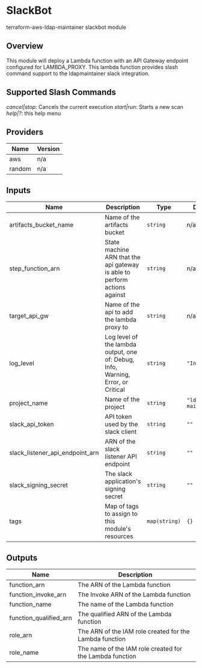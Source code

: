 # SlackBot

terraform-aws-ldap-maintainer slackbot module

## Overview

This module will deploy a Lambda function with an API Gateway endpoint configured for LAMBDA_PROXY. This lambda function provides slash command support to the ldapmaintainer slack integration.

## Supported Slash Commands

*cancel|stop*: Cancels the current execution
*start|run*: Starts a new scan
*help|?*: this help menu

<!-- BEGIN TFDOCS -->
## Providers

| Name | Version |
|------|---------|
| aws | n/a |
| random | n/a |

## Inputs

| Name | Description | Type | Default | Required |
|------|-------------|------|---------|:-----:|
| artifacts\_bucket\_name | Name of the artifacts bucket | `string` | n/a | yes |
| step\_function\_arn | State machine ARN that the api gateway is able to perform actions against | `string` | n/a | yes |
| target\_api\_gw | Name of the api to add the lambda proxy to | `string` | n/a | yes |
| log\_level | Log level of the lambda output, one of: Debug, Info, Warning, Error, or Critical | `string` | `"Info"` | no |
| project\_name | Name of the project | `string` | `"ldap-maintainer"` | no |
| slack\_api\_token | API token used by the slack client | `string` | `""` | no |
| slack\_listener\_api\_endpoint\_arn | ARN of the slack listener API endpoint | `string` | `""` | no |
| slack\_signing\_secret | The slack application's signing secret | `string` | `""` | no |
| tags | Map of tags to assign to this module's resources | `map(string)` | `{}` | no |

## Outputs

| Name | Description |
|------|-------------|
| function\_arn | The ARN of the Lambda function |
| function\_invoke\_arn | The Invoke ARN of the Lambda function |
| function\_name | The name of the Lambda function |
| function\_qualified\_arn | The qualified ARN of the Lambda function |
| role\_arn | The ARN of the IAM role created for the Lambda function |
| role\_name | The name of the IAM role created for the Lambda function |

<!-- END TFDOCS -->

